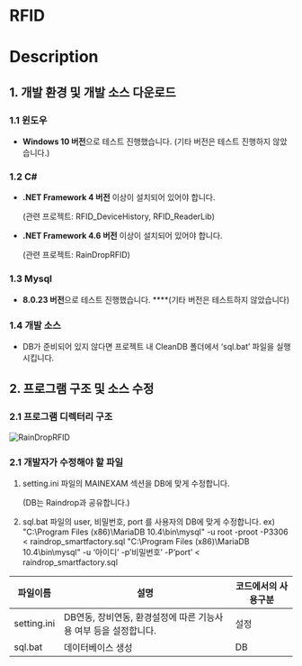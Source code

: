 # RFID

# Description

## 1. 개발 환경 및 개발 소스 다운로드

### 1.1 윈도우

- **Windows 10 버전**으로 테스트 진행했습니다. (기타 버전은 테스트 진행하지 않았습니다.)

### 1.2 C#

- **.NET Framework 4 버전** 이상이 설치되어 있어야 합니다.
    
    (관련 프로젝트: RFID_DeviceHistory, RFID_ReaderLib)
    
- **.NET Framework 4.6 버전** 이상이 설치되어 있어야 합니다.
    
    (관련 프로젝트: RainDropRFID)
    

### 1.3 Mysql

- **8.0.23 버전**으로 테스트 진행했습니다. ****(기타 버전은 테스트하지 않았습니다)

### 1.4 개발 소스

- DB가 준비되어 있지 않다면 프로젝트 내 CleanDB 폴더에서 ‘sql.bat’ 파일을 실행시킵니다.

## 2. 프로그램 구조 및 소스 수정

### 2.1 프로그램 디렉터리 구조
![RainDropRFID](https://user-images.githubusercontent.com/120069592/207228532-f9f96bcd-8d36-4988-ac6b-b262f7eb60dc.png)


### 2.1 개발자가 수정해야 할 파일

1. setting.ini 파일의 MAINEXAM 섹션을 DB에 맞게 수정합니다.
    
    (DB는 Raindrop과 공유합니다.)
    
2. sql.bat 파일의  user, 비밀번호, port 를 사용자의 DB에 맞게 수정합니다. 
ex) "C:\Program Files (x86)\MariaDB 10.4\bin\mysql" -u root -proot -P3306 < raindrop_smartfactory.sql
"C:\Program Files (x86)\MariaDB 10.4\bin\mysql" -u ‘아이디’ -p’비밀번호’ -P’port’ < raindrop_smartfactory.sql

| 파일이름 | 설명 | 코드에서의 사용구분 |
| --- | --- | --- |
| setting.ini  | DB연동, 장비연동, 환경설정에 따른 기능사용 여부 등을 설정합니다. | 설정 |
| sql.bat | 데이터베이스 생성 | DB |

